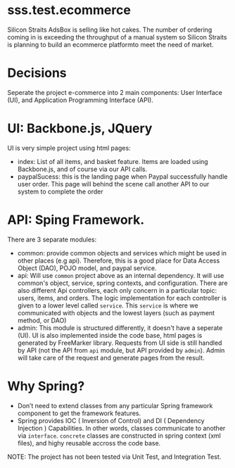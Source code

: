 # sss.test.ecommerce
Silicon Straits AdsBox is selling like hot cakes. The number of ordering coming in is exceeding the throughput of a manual system so Silicon Straits is planning to build an ecommerce platform​to meet the need of market.

# Decisions
Seperate the project e-commerce into 2 main components: User Interface (UI), and Application Programming Interface (API).

# UI: Backbone.js, JQuery
UI is very simple project using html pages:
  + index: List of all items, and basket feature. Items are loaded using Backbone.js, and of course via our API calls.
  + paypalSucess: this is the landing page when Paypal successfully handle user order. This page will behind the scene call another API to our system to complete the order

# API: Sping Framework.
There are 3 separate modules:
  + common:  provide common objects and services which might be used in other places (e.g api). Therefore, this is a good place for Data Access Object (DAO), POJO model, and paypal service.
  + api:     Will use `common` project above as an internal dependency. It will use common's object, service, spring contexts, and configuration.
             There are also different Api controllers, each only concern in a particular topic: users, items, and orders. The logic implementation for each controller is given to a lower level called `service`.
             This `service` is where we communicated with objects and the lowest layers (such as payment method, or DAO)
  + admin:   This module is structured differently, it doesn't have a seperate (UI). UI is also implemented inside the code base, html pages is generated by FreeMarker library.
             Requests from UI side is still handled by API (not the API from `api` module, but API provided by `admin`). Admin will take care of the request and generate pages from the result.

# Why Spring? 
+ Don’t need to extend classes from any particular Spring framework component to get the framework features.
+ Spring provides IOC  ( Inversion of Control) and DI ( Dependency Injection ) Capabilities. In other words, classes communicate to another via `interface`. `concrete` classes are constructed in spring context (xml files), and highy reusable accross the code base.

NOTE: The project has not been tested via Unit Test, and Integration Test.

